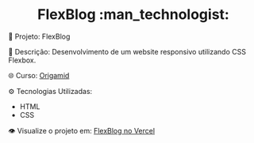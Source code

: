 <h1 align="center">FlexBlog :man_technologist:</h1>

🚀 Projeto: FlexBlog

📂 Descrição: Desenvolvimento de um website responsivo utilizando CSS Flexbox.

🌐 Curso: [Origamid](https://www.origamid.com/)

⚙️ Tecnologias Utilizadas:
   - HTML
   - CSS

👁️ Visualize o projeto em: [FlexBlog no Vercel](https://flexblog-wg.vercel.app/)
